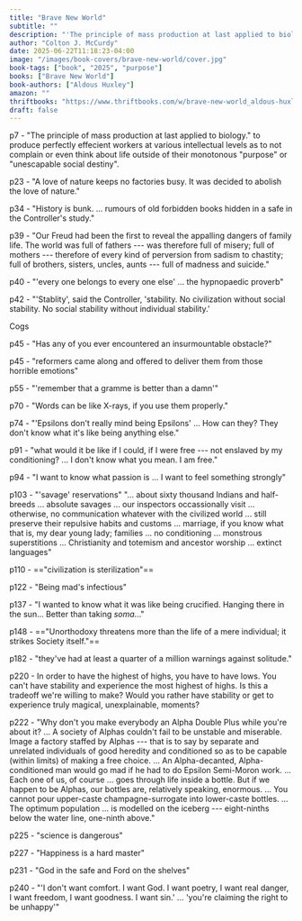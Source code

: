 ```yaml
---
title: "Brave New World"
subtitle: ""
description: "'The principle of mass production at last applied to biology.' to produce perfectly effecient workers at various intellectual levels as to not complain or even think about life outside of their monotonous 'purpose' or 'unescapable social destiny'."
author: "Colton J. McCurdy"
date: 2025-06-22T11:18:23-04:00
image: "/images/book-covers/brave-new-world/cover.jpg"
book-tags: ["book", "2025", "purpose"]
books: ["Brave New World"]
book-authors: ["Aldous Huxley"]
amazon: ""
thriftbooks: "https://www.thriftbooks.com/w/brave-new-world_aldous-huxley_david-rogers/245736/?resultid=982158fe-b636-488c-99c9-48f4090d2089#edition=70885098&idiq=63308597"
draft: false
---
```


p7 - "The principle of mass production at last applied to biology." to produce perfectly effecient workers at various intellectual levels
as to not complain or even think about life outside of their monotonous "purpose" or "unescapable social destiny".

p23 - "A love of nature keeps no factories busy. It was decided to abolish the love of nature."

p34 - "History is bunk. ... rumours of old forbidden books hidden in a safe in the Controller's study."

p39 - "Our Freud had been the first to reveal the appalling dangers of family life. The world was full of fathers --- was therefore full of misery; full of mothers --- therefore of every kind of perversion from sadism to chastity; full of brothers, sisters, uncles, aunts --- full of madness and suicide."

p40 - "'every one belongs to every one else' ... the hypnopaedic proverb"

p42 - "'Stablity', said the Controller, 'stability. No civilization without social stability. No social stability without individual stability.'

Cogs

p45 - "Has any of you ever encountered an insurmountable obstacle?"

p45 - "reformers came along and offered to deliver them from those horrible emotions"

p55 - "'remember that a gramme is better than a damn'"

p70 - "Words can be like X-rays, if you use them properly."

p74 - "'Epsilons don't really mind being Epsilons' ... How can they? They don't know what it's like being anything else."

p91 - "what would it be like if I could, if I were free --- not enslaved by my conditioning? ... I don't know what you mean. I am free."

p94 - "I want to know what passion is ... I want to feel something strongly"

p103 - "'savage' reservations" "... about sixty thousand Indians and half-breeds ... absolute savages ... our inspectors occassionally
visit ... otherwise, no communication whatever with the civilized world ... still preserve their repulsive habits and customs ...
marriage, if you know what that is, my dear young lady; families ... no conditioning ... monstrous superstitions ... Christianity and totemism
and ancestor worship ... extinct languages"

p110 - =="civilization is sterilization"==

p122 - "Being mad's infectious"

p137 - "I wanted to know what it was like being crucified. Hanging there in the sun... Better than taking _soma_..."

p148 - =="Unorthodoxy threatens more than the life of a mere individual; it strikes Society itself."==

p182 - "they've had at least a quarter of a million warnings against solitude."

p220 - In order to have the highest of highs, you have to have lows. You can't have stability and experience the most highest of highs. Is this a tradeoff we're willing to make? Would you rather have stability or get to experience truly magical, unexplainable, moments?

p222 - "Why don't you make everybody an Alpha Double Plus while you're about it? ... A society of Alphas couldn't fail to be unstable and miserable. Image a factory staffed by Alphas --- that is to say by separate and unrelated individuals of good heredity and conditioned so as to be capable (within limits) of making a free choice. ... An Alpha-decanted, Alpha-conditioned man would go mad if he had to do Epsilon Semi-Moron work. ... Each one of us, of course ... goes through life inside a bottle. But if we happen to be Alphas, our bottles are, relatively speaking, enormous. ... You cannot pour upper-caste champagne-surrogate into lower-caste bottles. ... The optimum population ... is modelled on the iceberg --- eight-ninths below the water line, one-ninth above."

p225 - "science is dangerous"

p227 - "Happiness is a hard master"

p231 - "God in the safe and Ford on the shelves"

p240 - "'I don't want comfort. I want God. I want poetry, I want real danger, I want freedom, I want goodness. I want sin.' ... 'you're claiming the right to be unhappy'"
